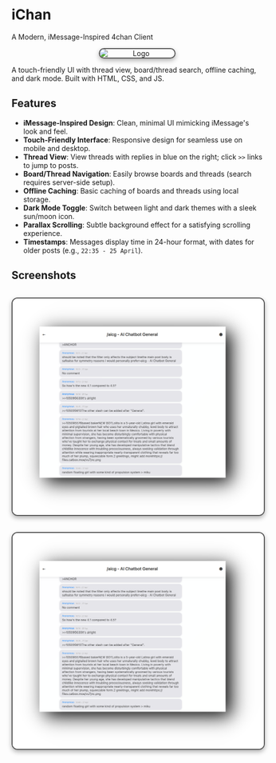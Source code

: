 # iChan
A Modern, iMessage-Inspired 4chan Client

<div align="center">
  <img 
    src="https://logos-world.net/wp-content/uploads/2021/02/4chan-Emblem.png" 
    alt=" Logo" 
    width="150" 
    style="display: block; margin: 0 auto; border: 2px solid #555; border-radius: 12px; box-shadow: 0 4px 10px rgba(0, 0, 0, 0.3);"
  >
</div>




A touch-friendly UI with thread view, board/thread search, offline caching, and dark mode. Built with HTML, CSS, and JS.

## Features

- **iMessage-Inspired Design**: Clean, minimal UI mimicking iMessage's look and feel.
- **Touch-Friendly Interface**: Responsive design for seamless use on mobile and desktop.
- **Thread View**: View threads with replies in blue on the right; click `>>` links to jump to posts.
- **Board/Thread Navigation**: Easily browse boards and threads (search requires server-side setup).
- **Offline Caching**: Basic caching of boards and threads using local storage.
- **Dark Mode Toggle**: Switch between light and dark themes with a sleek sun/moon icon.
- **Parallax Scrolling**: Subtle background effect for a satisfying scrolling experience.
- **Timestamps**: Messages display time in 24-hour format, with dates for older posts (e.g., `22:35 - 25 April`).

## Screenshots

<img src="assets/images/img2.png" align="center" alt=" Preview" width="650" style="display: block; margin: 32px auto; border: 2px solid #555; border-radius: 12px; box-shadow: 0 4px 10px rgba(0, 0, 0, 0.3);">


<img src="assets/images/img2.png" align="center" alt=" Preview" width="650" style="display: block; margin: 32px auto; border: 2px solid #555; border-radius: 12px; box-shadow: 0 4px 10px rgba(0, 0, 0, 0.3);">

